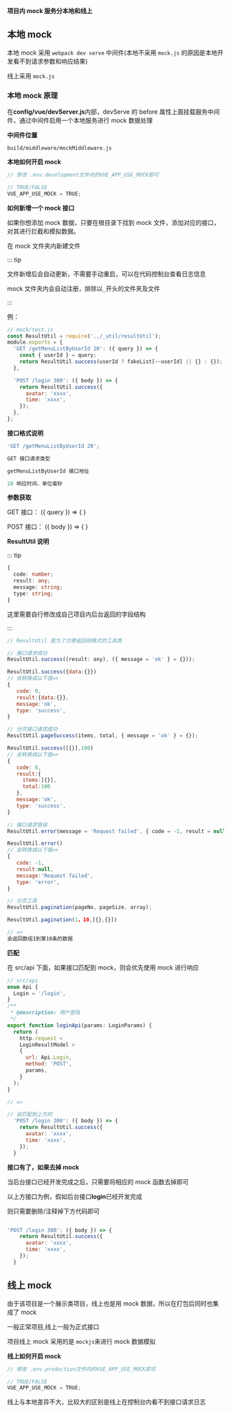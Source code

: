 **项目内 mock 服务分本地和线上**

## 本地 mock

本地 mock 采用 `webpack dev serve` 中间件(本地不采用 `mock.js` 的原因是本地开发看不到请求参数和响应结果)

线上采用 `mock.js`

### 本地 mock 原理

在**config/vue/devServer.js**内部，devServe 的 before 属性上面挂载服务中间件，通过中间件启用一个本地服务进行 mock 数据处理

**中间件位置**

`build/middleware/mockMiddleware.js`

**本地如何开启 mock**

```js
// 修改 .env.development文件内的VUE_APP_USE_MOCK即可

// TRUE/FALSE
VUE_APP_USE_MOCK = TRUE;
```

**如何新增一个 mock 接口**

如果你想添加 mock 数据，只要在根目录下找到 mock 文件，添加对应的接口，对其进行拦截和模拟数据。

在 mock 文件夹内新建文件

::: tip

文件新增后会自动更新，不需要手动重启，可以在代码控制台查看日志信息

mock 文件夹内会自动注册，排除以`_`开头的文件夹及文件

:::

例：

```js
// mock/test.js
const ResultUtil = require('../_util/resultUtil');
module.exports = {
  'GET /getMenuListByUserId 20': ({ query }) => {
    const { userId } = query;
    return ResultUtil.success(userId ? fakeList[~~userId] || {} : {});
  },

  'POST /login 300': ({ body }) => {
    return ResultUtil.success({
      avatar: 'xxxx',
      time: 'xxxx',
    });
  },
};
```

**接口格式说明**

```js
'GET /getMenuListByUserId 20';

GET 接口请求类型

getMenuListByUserId 接口地址

20 响应时间，单位毫秒
```

**参数获取**

GET 接口： ({ query }) => { }

POST 接口： ({ body }) => { }

**ResultUtil 说明**

::: tip

```ts
{
  code: number;
  result: any;
  message: string;
  type: string;
}
```

这里需要自行修改成自己项目内后台返回的字段结构

:::

```js
// ResultUtil 是为了方便返回统格式的工具类

// 接口请求成功
ResultUtil.success((result: any), ({ message = 'ok' } = {}));

ResultUtil.success({data:{}})
// 会转换成以下值=>
{
   code: 0,
   result:{data:{}},
   message:'ok',
   type: 'success',
}

// 分页接口请求成功
ResultUtil.pageSuccess(items, total, { message = 'ok' } = {});

ResultUtil.success([{}],100)
// 会转换成以下值=>
{
   code: 0,
   result:{
     items:[{}],
     total:100
   },
   message:'ok',
   type: 'success',
}

// 接口请求错误
ResultUtil.error(message = 'Request failed', { code = -1, result = null } = {});

ResultUtil.error()
// 会转换成以下值=>
{
   code: -1,
   result:null,
   message:'Request failed',
   type: 'error',
}

// 分页工具
ResultUtil.pagination(pageNo, pageSize, array);

ResultUtil.pagination(1，10,[{},{}])

// =>
会返回数组1到第10条的数据

```

**匹配**

在 src/api 下面，如果接口匹配到 mock，则会优先使用 mock 进行响应

```js
// src/api
enum Api {
  Login = '/login',
}
/**
 * @description: 用户登陆
 */
export function loginApi(params: LoginParams) {
  return (
    http.request <
    LoginResultModel >
    {
      url: Api.Login,
      method: 'POST',
      params,
    }
  );
}

// =>

// 会匹配到上方的
  'POST /login 300': ({ body }) => {
    return ResultUtil.success({
      avatar: 'xxxx',
      time: 'xxxx',
    });
  }
```

**接口有了，如果去掉 mock**

当后台接口已经开发完成之后，只需要将相应的 mock 函数去掉即可

以上方接口为例，假如后台接口**login**已经开发完成

则只需要删除/注释掉下方代码即可

```js

'POST /login 300': ({ body }) => {
    return ResultUtil.success({
      avatar: 'xxxx',
      time: 'xxxx',
    });
  }
```

## 线上 mock

由于该项目是一个展示类项目，线上也是用 mock 数据，所以在打包后同时也集成了 mock

一般正常项目,线上一般为正式接口

项目线上 mock 采用的是 `mockjs`来进行 mock 数据模拟

**线上如何开启 mock**

```js
// 修改 .env.production文件内的VUE_APP_USE_MOCK即可

// TRUE/FALSE
VUE_APP_USE_MOCK = TRUE;
```

线上与本地差异不大，比较大的区别是线上在控制台内看不到接口请求日志
